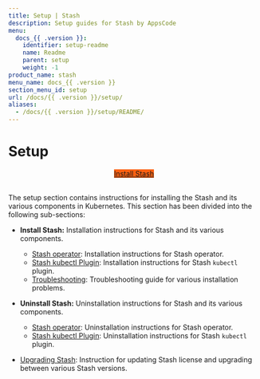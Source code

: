 ```yaml
---
title: Setup | Stash
description: Setup guides for Stash by AppsCode
menu:
  docs_{{ .version }}:
    identifier: setup-readme
    name: Readme
    parent: setup
    weight: -1
product_name: stash
menu_name: docs_{{ .version }}
section_menu_id: setup
url: /docs/{{ .version }}/setup/
aliases:
  - /docs/{{ .version }}/setup/README/
---
```


# Setup

<div style="text-align: center;">
  <a class="button is-info is-medium is-active has-text-weight-normal" href="/docs/setup/install/enterprise/index.md"  style="background:#FC6011; width: 18rem;">Install Stash</a>
</div>
<br>

The setup section contains instructions for installing the Stash and its various components in Kubernetes. This section has been divided into the following sub-sections:

- **Install Stash:** Installation instructions for Stash and its various components.
  - [Stash operator](/docs/setup/install/stash/index.md): Installation instructions for Stash operator.
  - [Stash kubectl Plugin](/docs/setup/install/kubectl-plugin/index.md): Installation instructions for Stash `kubectl` plugin.
  - [Troubleshooting](/docs/setup/install/troubleshooting/index.md): Troubleshooting guide for various installation problems.

- **Uninstall Stash:** Uninstallation instructions for Stash and its various components.
  - [Stash operator](/docs/setup/uninstall/stash/index.md): Uninstallation instructions for Stash operator.
  - [Stash kubectl Plugin](/docs/setup/uninstall/kubectl-plugin/index.md): Uninstallation instructions for Stash `kubectl` plugin.

- [Upgrading Stash](/docs/setup/upgrade/index.md): Instruction for updating Stash license and upgrading between various Stash versions.
